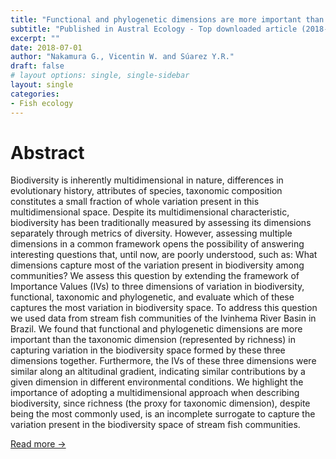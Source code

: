 ```yaml
---
title: "Functional and phylogenetic dimensions are more important than the taxonomic dimension for capturing variation in stream fish communities"
subtitle: "Published in Austral Ecology - Top downloaded article (2018-2019)"
excerpt: ""
date: 2018-07-01
author: "Nakamura G., Vicentin W. and Súarez Y.R."
draft: false
# layout options: single, single-sidebar
layout: single
categories:
- Fish ecology
---
```


# Abstract

Biodiversity is inherently multidimensional in nature, differences in evolutionary history, attributes of species, taxonomic composition constitutes a small fraction of whole variation present in this multidimensional space. Despite its multidimensional characteristic, biodiversity has been traditionally measured by assessing its dimensions separately through metrics of diversity. However, assessing multiple dimensions in a common framework opens the possibility of answering interesting questions that, until now, are poorly understood, such as: What dimensions capture most of the variation present in biodiversity among communities? We assess this question by extending the framework of Importance Values (IVs) to three dimensions of variation in biodiversity, functional, taxonomic and phylogenetic, and evaluate which of these captures the most variation in biodiversity space. To address this question we used data from stream fish communities of the Ivinhema River Basin in Brazil. We found that functional and phylogenetic dimensions are more important than the taxonomic dimension (represented by richness) in capturing variation in the biodiversity space formed by these three dimensions together. Furthermore, the IVs of these three dimensions were similar along an altitudinal gradient, indicating similar contributions by a given dimension in different environmental conditions. We highlight the importance of adopting a multidimensional approach when describing biodiversity, since richness (the proxy for taxonomic dimension), despite being the most commonly used, is an incomplete surrogate to capture the variation present in the biodiversity space of stream fish communities.

[Read more ->](https://onlinelibrary.wiley.com/doi/full/10.1111/aec.12529)
